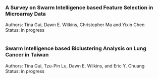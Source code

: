 ### A Survey on Swarm Intelligence based Feature Selection in Microarray Data
Authors: Tina Gui, Dawn E. Wilkins, Christopher Ma and Yixin Chen <br>
Status: in progress <br>
<br>


### Swarm Intelligence based Biclustering Analysis on Lung Cancer in Taiwan
Authors: Tina Gui, Tzu-Pin Lu, Dawn E. Wilkins, and Eric Y. Chuang <br>
Status: in progress <br>
